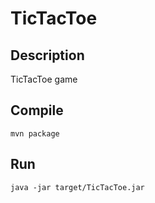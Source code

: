 TicTacToe
=======

## Description

TicTacToe game

## Compile
```
mvn package
```
## Run

```
java -jar target/TicTacToe.jar
```
